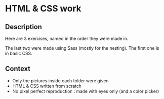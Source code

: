 # HTML & CSS work

## Description
Here are 3 exercises, named in the order they were made in.

The last two were made using Sass (mostly for the nesting). The first one is in basic CSS.

## Context
- Only the pictures inside each folder were given
- HTML & CSS written from scratch
- No pixel perfect reproduction : made with eyes only (and a color picker)